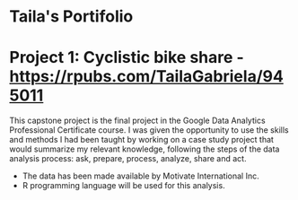 # Taila's Portifolio

# Project 1: Cyclistic bike share - https://rpubs.com/TailaGabriela/945011

This capstone project is the final project in the Google Data Analytics Professional Certificate course. I was given the opportunity to use the skills and methods I had been taught by working on a case study project that would summarize my relevant knowledge, following the steps of the data analysis process: ask, prepare, process, analyze, share and act.

* The data has been made available by Motivate International Inc.
* R programming language will be used for this analysis. 
